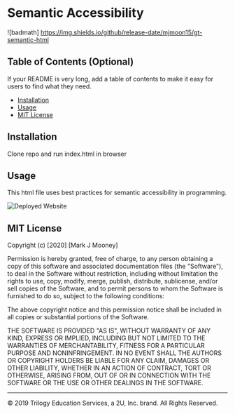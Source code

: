 # Semantic Accessibility

![badmath] https://img.shields.io/github/release-date/mjmoon15/gt-semantic-html

## Table of Contents (Optional)

If your README is very long, add a table of contents to make it easy for users to find what they need.

- [Installation](#installation)
- [Usage](#usage)
- [MIT License](#mit%20license)

## Installation

Clone repo and run index.html in browser 

## Usage

This html file uses best practices for semantic accessibility in programming.

![Deployed Website](screencapture-mjmoon15-github-io-gt-semantic-html-2020-05-29-15_34_21.png "Welcome to Horiseon")

## MIT License

Copyright (c) [2020] [Mark J Mooney]

Permission is hereby granted, free of charge, to any person obtaining a copy
of this software and associated documentation files (the "Software"), to deal
in the Software without restriction, including without limitation the rights
to use, copy, modify, merge, publish, distribute, sublicense, and/or sell
copies of the Software, and to permit persons to whom the Software is
furnished to do so, subject to the following conditions:

The above copyright notice and this permission notice shall be included in all
copies or substantial portions of the Software.

THE SOFTWARE IS PROVIDED "AS IS", WITHOUT WARRANTY OF ANY KIND, EXPRESS OR
IMPLIED, INCLUDING BUT NOT LIMITED TO THE WARRANTIES OF MERCHANTABILITY,
FITNESS FOR A PARTICULAR PURPOSE AND NONINFRINGEMENT. IN NO EVENT SHALL THE
AUTHORS OR COPYRIGHT HOLDERS BE LIABLE FOR ANY CLAIM, DAMAGES OR OTHER
LIABILITY, WHETHER IN AN ACTION OF CONTRACT, TORT OR OTHERWISE, ARISING FROM,
OUT OF OR IN CONNECTION WITH THE SOFTWARE OR THE USE OR OTHER DEALINGS IN THE
SOFTWARE.


---

© 2019 Trilogy Education Services, a 2U, Inc. brand. All Rights Reserved.


